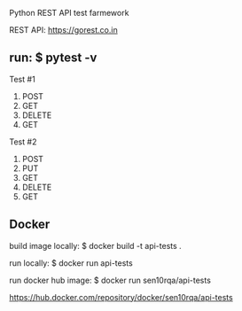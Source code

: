 Python REST API test farmework

REST API: https://gorest.co.in

run:
$ pytest -v
---
Test #1
1. POST
2. GET
3. DELETE
4. GET

Test #2
1. POST
2. PUT
3. GET 
4. DELETE
5. GET

Docker
---
build image locally:
$ docker build -t api-tests .

run locally:
$ docker run api-tests

run docker hub image:
$ docker run sen10rqa/api-tests

https://hub.docker.com/repository/docker/sen10rqa/api-tests
